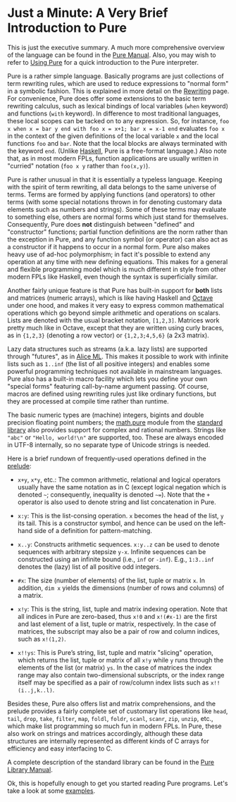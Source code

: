 # Just a Minute: A Very Brief Introduction to Pure #

This is just the executive summary. A much more comprehensive overview of the language
can be found in the
[Pure Manual](http://docs.pure-lang.googlecode.com/hg/pure.html). Also, you may wish to refer to [Using Pure](UsingPure.md) for a quick introduction to the Pure interpreter.

Pure is a rather simple language. Basically programs are just collections of
term rewriting rules, which are used to reduce expressions to "normal form" in a symbolic fashion. This is explained in more detail on the [Rewriting](Rewriting.md) page. For convenience, Pure does offer some extensions to the basic term rewriting calculus, such as lexical bindings of local variables (`when` keyword) and functions (`with` keyword). In difference to most traditional languages, these local scopes can be tacked on to any expression. So, for instance, `foo x when x = bar y end with foo x = x+1; bar x = x-1 end` evaluates `foo x` in the context of the given definitions of the local variable `x` and the local functions `foo` and `bar`. Note that the local blocks are always terminated with the keyword `end`. (Unlike [Haskell](http://www.haskell.org), Pure is a free-format language.) Also note that, as in most modern FPLs, function applications are usually written in "curried" notation (`foo x y` rather than `foo(x,y)`).

Pure is rather unusual in that it is essentially a typeless language. Keeping with
the spirit of term rewriting, all data belongs to the same universe of terms. Terms are formed by applying functions (and operators) to other terms (with some special notations thrown in for denoting customary data elements such as numbers and strings). Some of these terms may evaluate to something else, others are normal forms which just stand for themselves. Consequently, Pure does **not** distinguish between "defined" and "constructor" functions; partial function definitions are the norm rather than the exception in Pure, and any function symbol (or operator) can also act as a constructor if it happens to occur in a normal form. Pure also makes heavy use of ad-hoc polymorphism; in fact it's possible to extend any operation at any time with new defining equations. This makes for a general and flexible programming model which is much different in style from other modern FPLs like Haskell, even though the syntax is superficially similar.

Another fairly unique feature is that Pure has built-in support for **both** lists and
matrices (numeric arrays), which is like having Haskell and [Octave](http://www.octave.org)
under one hood, and makes it very easy to express common mathematical
operations which go beyond simple arithmetic and operations on scalars. Lists are denoted with the usual bracket notation, `[1,2,3]`. Matrices work pretty much like in Octave, except that they are written using curly braces, as in `{1,2,3}` (denoting a row vector) or `{1,2,3;4,5,6}` (a 2x3 matrix).

Lazy data structures such as streams (a.k.a. lazy lists) are supported through "futures", as in [Alice ML](http://www.ps.uni-sb.de/alice/). This makes it possible to work with infinite lists such as `1..inf` (the list of all positive integers) and enables some powerful programming techniques not available in mainstream languages. Pure also has a built-in macro facility which lets you define your own "special forms" featuring call-by-name argument passing. Of course, macros are defined using rewriting rules just like ordinary functions, but they are processed at compile time rather than runtime.

The basic numeric types are (machine) integers, bigints and double precision floating point numbers; the [math.pure](http://pure-lang.googlecode.com/hg/pure/lib/math.pure) module from the [standard library](http://code.google.com/p/pure-lang/source/browse/pure/lib) also provides support for complex and rational numbers. Strings like `"abc"` or `"Hello, world!\n"` are supported, too. These are always encoded in UTF-8 internally, so no separate type of Unicode strings is needed.

Here is a brief rundown of frequently-used operations defined in the [prelude](http://pure-lang.googlecode.com/hg/pure/lib/prelude.pure):

  * `x+y`, `x*y`, etc.: The common arithmetic, relational and logical operators usually have the same notation as in C (except logical negation which is denoted `~`; consequently, inequality is denoted `~=`). Note that the `+` operator is also used to denote string and list concatenation in Pure.

  * `x:y`: This is the list-consing operation. `x` becomes the head of the list, `y` its tail. This is a constructor symbol, and hence can be used on the left-hand side of a definition for pattern-matching.

  * `x..y`: Constructs arithmetic sequences. `x:y..z` can be used to denote sequences with arbitrary stepsize `y-x`. Infinite sequences can be constructed using an infinite bound (i.e., `inf` or `-inf`). E.g., `1:3..inf` denotes the (lazy) list of all positive odd integers.

  * `#x`: The size (number of elements) of the list, tuple or matrix `x`. In addition, `dim x` yields the dimensions (number of rows and columns) of a matrix.

  * `x!y`: This is the string, list, tuple and matrix indexing operation. Note that all indices in Pure are zero-based, thus `x!0` and `x!(#x-1)` are the first and last element of a list, tuple or matrix, respectively. In the case of matrices, the subscript may also be a pair of row and column indices, such as `x!(1,2)`.

  * `x!!ys`: This is Pure’s string, list, tuple and matrix "slicing" operation, which returns the list, tuple or matrix of all `x!y` while `y` runs through the elements of the list (or matrix) `ys`. In the case of matrices the index range may also contain two-dimensional subscripts, or the index range itself may be specified as a pair of row/column index lists such as `x!!(i..j,k..l)`.

Besides these, Pure also offers list and matrix comprehensions, and the prelude
provides a fairly complete set of customary list operations like `head`,
`tail`, `drop`, `take`, `filter`, `map`, `foldl`, `foldr`, `scanl`, `scanr`,
`zip`, `unzip`, etc., which make list programming so much fun in modern FPLs. In Pure, these also work on strings and matrices accordingly, although these data structures are internally represented as different kinds of C arrays for efficiency and easy interfacing to C.

A complete description of the standard library can be found in the [Pure Library Manual](http://docs.pure-lang.googlecode.com/hg/purelib.html).

Ok, this is hopefully enough to get you started reading Pure programs. Let's
take a look at some [examples](Examples.md).